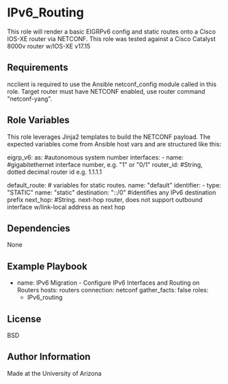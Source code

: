 IPv6_Routing
=========

This role will render a basic EIGRPv6 config and static routes onto a Cisco IOS-XE router via NETCONF. This role was tested against a Cisco Catalyst 8000v router w/IOS-XE v17.15

Requirements
------------

ncclient is required to use the Ansible netconf_config module called in this role. Target router must have NETCONF enabled, use router command "netconf-yang".

Role Variables
--------------

This role leverages Jinja2 templates to build the NETCONF payload. The expected variables come from Ansible host vars and are structured like this:

eigrp_v6:
  as: #autonomous system number
  interfaces:
    - name:  #gigabitethernet interface number, e.g. "1" or "0/1"
  router_id: #String, dotted decimal router id e.g. 1.1.1.1

default_route: # variables for static routes.
  name: "default"
  identifier:
    - type: "STATIC"
      name: "static"
  destination: "::/0" #identifies any IPv6 destination prefix
  next_hop: #String. next-hop router, does not support outbound interface w/link-local address as next hop

Dependencies
------------

None

Example Playbook
----------------

- name: IPv6 Migration - Configure IPv6 Interfaces and Routing on Routers
  hosts: routers
  connection: netconf
  gather_facts: false
  roles:
    - IPv6_routing


License
-------

BSD

Author Information
------------------

Made at the University of Arizona
